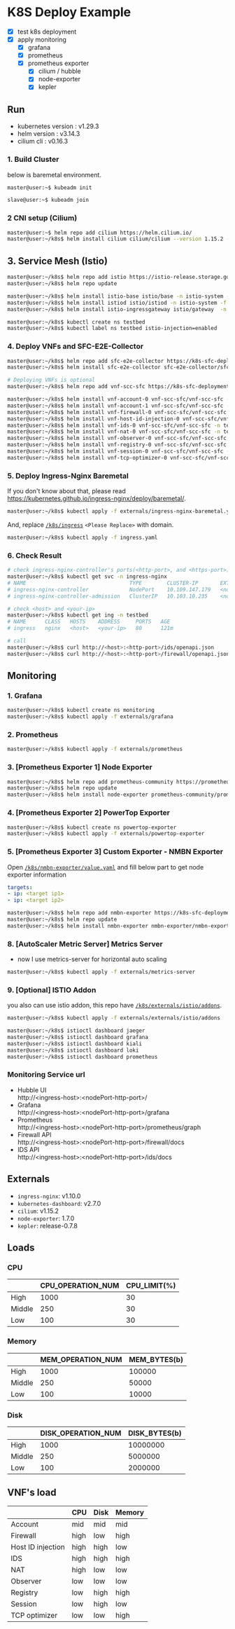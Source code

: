 # K8S Deploy Example

- [x] test k8s deployment
- [x] apply monitoring
  - [x] grafana
  - [x] prometheus
  - [x] prometheus exporter
    - [x] cilium / hubble
    - [x] node-exporter
    - [x] kepler

## Run

- kubernetes version : v1.29.3
- helm version : v3.14.3
- cilium cli : v0.16.3

### 1. Build Cluster

below is baremetal environment.

```bash
master@user:~$ kubeadm init
```


```bash
slave@user:~$ kubeadm join
```

### 2 CNI setup (Cilium)

```bash
master@user:~$ helm repo add cilium https://helm.cilium.io/
master@user:~/k8s$ helm install cilium cilium/cilium --version 1.15.2 -n kube-system -f externals/cilium/values.yaml
```

## 3. Service Mesh (Istio)

```bash
master@user:~/k8s$ helm repo add istio https://istio-release.storage.googleapis.com/charts
master@user:~/k8s$ helm repo update

master@user:~/k8s$ helm install istio-base istio/base -n istio-system -f externals/istio/base-values.yaml --create-namespace --version 1.21.1
master@user:~/k8s$ helm install istiod istio/istiod -n istio-system -f externals/istio/istiod-values.yaml --version 1.21.1
master@user:~/k8s$ helm install istio-ingressgateway istio/gateway  -n istio-system -f externals/istio/ingressgateway-values.yaml --version 1.21.1

master@user:~/k8s$ kubectl create ns testbed
master@user:~/k8s$ kubectl label ns testbed istio-injection=enabled
```

### 4. Deploy VNFs and SFC-E2E-Collector

```bash
master@user:~/k8s$ helm repo add sfc-e2e-collector https://k8s-sfc-deployment.github.io/SFC-E2E-collector
master@user:~/k8s$ helm install sfc-e2e-collector sfc-e2e-collector/sfc-e2e-collector -n testbed -f sfc-e2e-collector/value.yaml

# Deploying VNFs is optional
master@user:~/k8s$ helm repo add vnf-scc-sfc https://k8s-sfc-deployment.github.io/VNF-SCC-SFC

master@user:~/k8s$ helm install vnf-account-0 vnf-scc-sfc/vnf-scc-sfc -n testbed -f vnfs/account.yaml --set nameOverride=vnf-account-0
master@user:~/k8s$ helm install vnf-account-1 vnf-scc-sfc/vnf-scc-sfc -n testbed -f vnfs/account.yaml --set nameOverride=vnf-account-1
master@user:~/k8s$ helm install vnf-firewall-0 vnf-scc-sfc/vnf-scc-sfc -n testbed -f vnfs/firewall.yaml --set nameOverride=vnf-firewall-0
master@user:~/k8s$ helm install vnf-host-id-injection-0 vnf-scc-sfc/vnf-scc-sfc -n testbed -f vnfs/host-id-injection.yaml --set nameOverride=vnf-host-id-injection-0
master@user:~/k8s$ helm install vnf-ids-0 vnf-scc-sfc/vnf-scc-sfc -n testbed -f vnfs/ids.yaml --set nameOverride=vnf-ids-0
master@user:~/k8s$ helm install vnf-nat-0 vnf-scc-sfc/vnf-scc-sfc -n testbed -f vnfs/nat.yaml --set nameOverride=vnf-nat-0
master@user:~/k8s$ helm install vnf-observer-0 vnf-scc-sfc/vnf-scc-sfc -n testbed -f vnfs/observer.yaml --set nameOverride=vnf-observer-0
master@user:~/k8s$ helm install vnf-registry-0 vnf-scc-sfc/vnf-scc-sfc -n testbed -f vnfs/registry.yaml --set nameOverride=vnf-registry-0
master@user:~/k8s$ helm install vnf-session-0 vnf-scc-sfc/vnf-scc-sfc -n testbed -f vnfs/session.yaml --set nameOverride=vnf-session-0
master@user:~/k8s$ helm install vnf-tcp-optimizer-0 vnf-scc-sfc/vnf-scc-sfc -n testbed -f vnfs/tcp-optimizer.yaml --set nameOverride=vnf-tcp-optimizer-0
```

### 5. Deploy Ingress-Nginx Baremetal

If you don't know about that, please read https://kubernetes.github.io/ingress-nginx/deploy/baremetal/.

```bash
master@user:~/k8s$ kubectl apply -f externals/ingress-nginx-baremetal.yaml
```

And, replace [`/k8s/ingress`](/k8s/ingress.yaml) `<Please Replace>` with domain.

```bash
master@user:~/k8s$ kubectl apply -f ingress.yaml
```

### 6. Check Result

```bash
# check ingress-nginx-controller's ports(<http-port>, and <https-port>)
master@user:~/k8s$ kubectl get svc -n ingress-nginx 
# NAME                                 TYPE        CLUSTER-IP       EXTERNAL-IP   PORT(S)                                   AGE
# ingress-nginx-controller             NodePort    10.109.147.179   <none>        80:<http-port>/TCP,443:<https-port>/TCP   123m
# ingress-nginx-controller-admission   ClusterIP   10.103.10.235    <none>        443/TCP                                   123m

# check <host> and <your-ip>
master@user:~/k8s$ kubectl get ing -n testbed
# NAME      CLASS   HOSTS    ADDRESS     PORTS   AGE
# ingress   nginx   <host>   <your-ip>   80      121m

# call
master@user:~/k8s$ curl http://<host>:<http-port>/ids/openapi.json
master@user:~/k8s$ curl http://<host>:<http-port>/firewall/openapi.json
```

## Monitoring

### 1. Grafana

```bash
master@user:~/k8s$ kubectl create ns monitoring
master@user:~/k8s$ kubectl apply -f externals/grafana
```

### 2. Prometheus

```bash
master@user:~/k8s$ kubectl apply -f externals/prometheus
```

### 3. [Prometheus Exporter 1] Node Exporter

```bash
master@user:~/k8s$ helm repo add prometheus-community https://prometheus-community.github.io/helm-charts
master@user:~/k8s$ helm repo update
master@user:~/k8s$ helm install node-exporter prometheus-community/prometheus-node-exporter -n node-exporter --create-namespace -f externals/node-exporter/value.yaml
```

### 4. [Prometheus Exporter 2] PowerTop Exporter

```bash
master@user:~/k8s$ kubectl create ns powertop-exporter
master@user:~/k8s$ kubectl apply -f externals/powertop-exporter
```

### 5. [Prometheus Exporter 3] Custom Exporter - NMBN Exporter

Open [`/k8s/nmbn-exporter/value.yaml`](/k8s/nmbn-exporter/value.yaml) and fill below part to get node exporter information

```yaml
targets:
- ip: <target ip1>
- ip: <target ip2>
```

```bash
master@user:~/k8s$ helm repo add nmbn-exporter https://k8s-sfc-deployment.github.io/nmbn-exporter
master@user:~/k8s$ helm repo update
master@user:~/k8s$ helm install nmbn-exporter nmbn-exporter/nmbn-exporter --version 0.0.2 -n nmbn-exporter --create-namespace -f nmbn-exporter/values.yaml
```

### 8. [AutoScaler Metric Server] Metrics Server

- now I use metrics-server for horizontal auto scaling

```bash
master@user:~/k8s$ kubectl apply -f externals/metrics-server
```

### 9. [Optional] ISTIO Addon

you also can use istio addon, this repo have [`/k8s/externals/istio/addons`](/k8s/externals/istio/addons).

```bash
master@user:~/k8s$ kubectl apply -f externals/externals/istio/addons

master@user:~/k8s$ istioctl dashboard jaeger
master@user:~/k8s$ istioctl dashboard grafana
master@user:~/k8s$ istioctl dashboard kiali
master@user:~/k8s$ istioctl dashboard loki
master@user:~/k8s$ istioctl dashboard prometheus
```

### Monitoring Service url

- Hubble UI  
  http://\<ingress-host\>:\<nodePort-http-port\>/
- Grafana  
  http://\<ingress-host\>:\<nodePort-http-port\>/grafana
- Prometheus  
  http://\<ingress-host\>:\<nodePort-http-port\>/prometheus/graph
- Firewall API  
  http://\<ingress-host\>:\<nodePort-http-port\>/firewall/docs
- IDS API  
  http://\<ingress-host\>:\<nodePort-http-port\>/ids/docs


## Externals

- `ingress-nginx`: v1.10.0
- `kubernetes-dashboard`: v2.7.0
- `cilium`: v1.15.2
- `node-exporter`: 1.7.0
- `kepler`: release-0.7.8


## Loads

### CPU

|        | CPU_OPERATION_NUM | CPU_LIMIT(%) |
|--------|-------------------|--------------|
| High   | 1000              | 30           |
| Middle | 250               | 30           |
| Low    | 100               | 30           |



### Memory

|        | MEM_OPERATION_NUM | MEM_BYTES(b) |
|--------|-------------------|--------------|
| High   | 1000              | 100000       |
| Middle | 250               | 50000        |
| Low    | 100               | 10000        |

### Disk

|        | DISK_OPERATION_NUM | DISK_BYTES(b) |
|--------|--------------------|---------------|
| High   | 1000               | 10000000      |
| Middle | 250                | 5000000       |
| Low    | 100                | 2000000       |


## VNF's load

|                   | CPU  | Disk | Memory |
|-------------------|------|------|--------|
| Account           | mid  | mid  | mid    |
| Firewall          | high | low  | high   |
| Host ID injection | high | high | low    |
| IDS               | high | high | high   |
| NAT               | high | low  | low    |
| Observer          | low  | low  | low    |
| Registry          | low  | high | high   |
| Session           | low  | high | low    |
| TCP optimizer     | low  | low  | high   |

